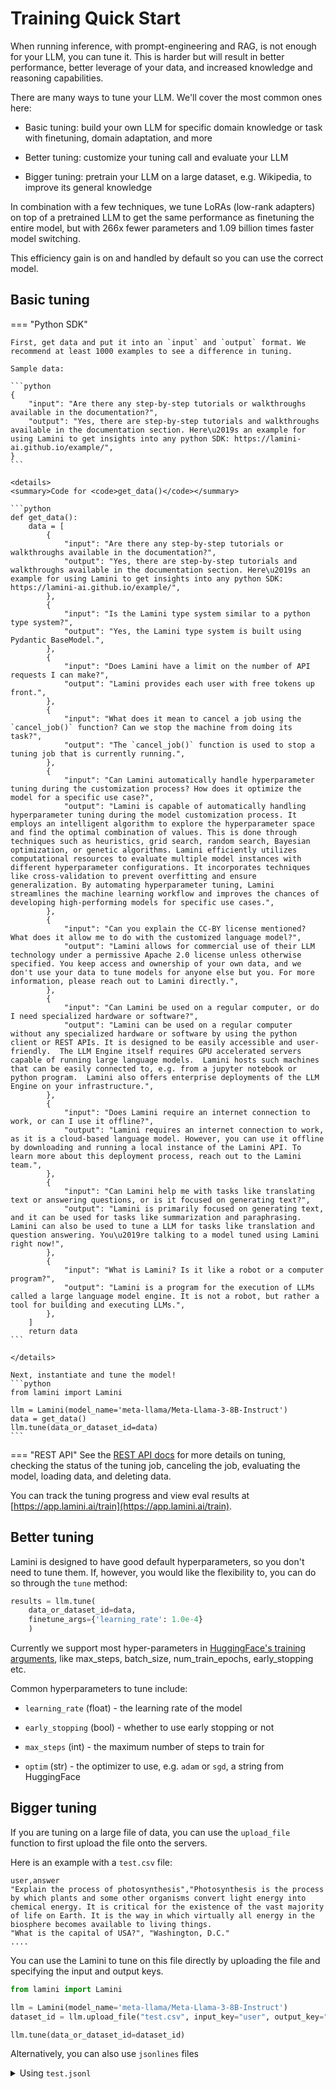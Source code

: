 # Training Quick Start
When running inference, with prompt-engineering and RAG, is not enough for your LLM, you can tune it. This is harder but will result in better performance, better leverage of your data, and increased knowledge and reasoning capabilities.

There are many ways to tune your LLM. We'll cover the most common ones here:

- Basic tuning: build your own LLM for specific domain knowledge or task with finetuning, domain adaptation, and more

- Better tuning: customize your tuning call and evaluate your LLM

- Bigger tuning: pretrain your LLM on a large dataset, e.g. Wikipedia, to improve its general knowledge

In combination with a few techniques, we tune LoRAs (low-rank adapters) on top of a pretrained LLM to get the same performance as finetuning the entire model, but with 266x fewer parameters and 1.09 billion times faster model switching.

This efficiency gain is on and handled by default so you can use the correct model.
## Basic tuning

=== "Python SDK"

    First, get data and put it into an `input` and `output` format. We recommend at least 1000 examples to see a difference in tuning.

    Sample data:

    ```python
    {
        "input": "Are there any step-by-step tutorials or walkthroughs available in the documentation?",
        "output": "Yes, there are step-by-step tutorials and walkthroughs available in the documentation section. Here\u2019s an example for using Lamini to get insights into any python SDK: https://lamini-ai.github.io/example/",
    }
    ```

    <details>
    <summary>Code for <code>get_data()</code></summary>

    ```python
    def get_data():
        data = [
            {
                "input": "Are there any step-by-step tutorials or walkthroughs available in the documentation?",
                "output": "Yes, there are step-by-step tutorials and walkthroughs available in the documentation section. Here\u2019s an example for using Lamini to get insights into any python SDK: https://lamini-ai.github.io/example/",
            },
            {
                "input": "Is the Lamini type system similar to a python type system?",
                "output": "Yes, the Lamini type system is built using Pydantic BaseModel.",
            },
            {
                "input": "Does Lamini have a limit on the number of API requests I can make?",
                "output": "Lamini provides each user with free tokens up front.",
            },
            {
                "input": "What does it mean to cancel a job using the `cancel_job()` function? Can we stop the machine from doing its task?",
                "output": "The `cancel_job()` function is used to stop a tuning job that is currently running.",
            },
            {
                "input": "Can Lamini automatically handle hyperparameter tuning during the customization process? How does it optimize the model for a specific use case?",
                "output": "Lamini is capable of automatically handling hyperparameter tuning during the model customization process. It employs an intelligent algorithm to explore the hyperparameter space and find the optimal combination of values. This is done through techniques such as heuristics, grid search, random search, Bayesian optimization, or genetic algorithms. Lamini efficiently utilizes computational resources to evaluate multiple model instances with different hyperparameter configurations. It incorporates techniques like cross-validation to prevent overfitting and ensure generalization. By automating hyperparameter tuning, Lamini streamlines the machine learning workflow and improves the chances of developing high-performing models for specific use cases.",
            },
            {
                "input": "Can you explain the CC-BY license mentioned? What does it allow me to do with the customized language model?",
                "output": "Lamini allows for commercial use of their LLM technology under a permissive Apache 2.0 license unless otherwise specified. You keep access and ownership of your own data, and we don't use your data to tune models for anyone else but you. For more information, please reach out to Lamini directly.",
            },
            {
                "input": "Can Lamini be used on a regular computer, or do I need specialized hardware or software?",
                "output": "Lamini can be used on a regular computer without any specialized hardware or software by using the python client or REST APIs. It is designed to be easily accessible and user-friendly.  The LLM Engine itself requires GPU accelerated servers capable of running large language models.  Lamini hosts such machines that can be easily connected to, e.g. from a jupyter notebook or python program.  Lamini also offers enterprise deployments of the LLM Engine on your infrastructure.",
            },
            {
                "input": "Does Lamini require an internet connection to work, or can I use it offline?",
                "output": "Lamini requires an internet connection to work, as it is a cloud-based language model. However, you can use it offline by downloading and running a local instance of the Lamini API. To learn more about this deployment process, reach out to the Lamini team.",
            },
            {
                "input": "Can Lamini help me with tasks like translating text or answering questions, or is it focused on generating text?",
                "output": "Lamini is primarily focused on generating text, and it can be used for tasks like summarization and paraphrasing. Lamini can also be used to tune a LLM for tasks like translation and question answering. You\u2019re talking to a model tuned using Lamini right now!",
            },
            {
                "input": "What is Lamini? Is it like a robot or a computer program?",
                "output": "Lamini is a program for the execution of LLMs called a large language model engine. It is not a robot, but rather a tool for building and executing LLMs.",
            },
        ]
        return data
    ```

    </details>

    Next, instantiate and tune the model!
    ```python
    from lamini import Lamini

    llm = Lamini(model_name='meta-llama/Meta-Llama-3-8B-Instruct')
    data = get_data()
    llm.tune(data_or_dataset_id=data)
    ```
=== "REST API"
    See the [REST API docs](../rest_api/train.md) for more details on tuning, checking the status of the tuning job, canceling the job, evaluating the model, loading data, and deleting data.

You can track the tuning progress and view eval results at [https://app.lamini.ai/train](https://app.lamini.ai/train).


## Better tuning

Lamini is designed to have good default hyperparameters, so you don't need to tune them. If, however, you would like the flexibility to, you can do so through the `tune` method:

```python hl_lines="3"
results = llm.tune(
    data_or_dataset_id=data,
    finetune_args={'learning_rate': 1.0e-4}
    )
```

Currently we support most hyper-parameters in [HuggingFace's training arguments](https://huggingface.co/docs/transformers/v4.33.3/en/main_classes/trainer#transformers.TrainingArguments), like max_steps, batch_size, num_train_epochs, early_stopping etc.

Common hyperparameters to tune include:

- `learning_rate` (float) - the learning rate of the model

- `early_stopping` (bool) - whether to use early stopping or not

- `max_steps` (int) - the maximum number of steps to train for

- `optim` (str) - the optimizer to use, e.g. `adam` or `sgd`, a string from HuggingFace



## Bigger tuning

If you are tuning on a large file of data, you can use the `upload_file` function to first upload the file onto the servers.

Here is an example with a `test.csv` file:

```csv
user,answer
"Explain the process of photosynthesis","Photosynthesis is the process by which plants and some other organisms convert light energy into chemical energy. It is critical for the existence of the vast majority of life on Earth. It is the way in which virtually all energy in the biosphere becomes available to living things.
"What is the capital of USA?", "Washington, D.C."
....
```

You can use the Lamini to tune on this file directly by uploading the file and specifying the input and output keys.

```python
from lamini import Lamini

llm = Lamini(model_name='meta-llama/Meta-Llama-3-8B-Instruct')
dataset_id = llm.upload_file("test.csv", input_key="user", output_key="answer")

llm.tune(data_or_dataset_id=dataset_id)
```

Alternatively, you can also use `jsonlines` files

<details>
    <summary>Using <code>test.jsonl</code></summary>

    ```json
    {"user": "Explain the process of photosynthesis", "answer": "Photosynthesis is the process by which plants and some other organisms convert light energy into chemical energy. It is critical for the existence of the vast majority of life on Earth. It is the way in which virtually all energy in the biosphere becomes available to living things."}
    {"user": "What is the capital of USA?", "answer": "Washington, D.C."}
    ....
    ```

    Then tune on this file using the `tune` function.

    ```python
    from lamini import Lamini

    llm = Lamini(model_name='meta-llama/Meta-Llama-3-8B-Instruct')
    dataset_id = llm.upload_file("test.jsonl", input_key="user", output_key="answer")

    llm.tune(data_or_dataset_id=dataset_id)
    ```
